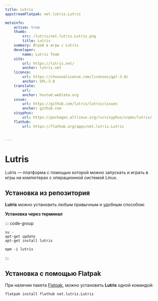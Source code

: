```yaml
---
title: Lutris
appstreamFlatpak: net.lutris.Lutris

metainfo:
    active: true
    thumb:
        src: /lutris/net.lutris.Lutris.png
        title: Lutris
    summary: Играй в игры с Lutris
    developer: 
        name: Lutris Team
    site:
        url: https://lutris.net/
        anchor: lutris.net
    licence:
        url: https://choosealicense.com/licenses/gpl-3.0/
        anchor: GPL-3.0
    translate:
        url: 
        anchor: hosted.weblate.org
    issue: 
        url: https://github.com/lutris/lutris/issues
        anchor: github.com
    sisyphus:
        url: https://packages.altlinux.org/ru/sisyphus/srpms/lutris/
    flathub:
        url: https://flathub.org/apps/net.lutris.Lutris

        
---
```


# Lutris

Lutris — платформа с помощью которой можно запускать и играть в игры на компютерах с операционной системой Linux.

## Установка из репозитория

**Lutris** можно установить любым привычным и удобным способом:

<!--@include: ./parts/install/software-repo.md-->

**Установка через терминал**

::: code-group

```shell[apt-get]
su -
apt-get update
apt-get install lutris
```
```shell[epm]
epm -i lutris
```
:::


## Установка с помощью Flatpak

При наличии пакета [Flatpak](/flatpak), можно установить **Lutris** одной командой:

```shell
flatpak install flathub net.lutris.Lutris
```
<!--@include: ./parts/install/software-flatpak.md-->
